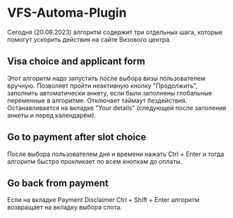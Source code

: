 # VFS-Automa-Plugin

Сегодня (20.08.2023) алгоритм содержит три отдельных шага, которые помогут ускорить действия на сайте Визового центра.

## Visa choice and applicant form

Этот алгоритм надо запустить после выбора визы пользователем вручную. Позволяет пройти неактивную кнопку "Продолжить", заполнить автоматически анкету, если были заполнены глобальные переменные в алгоритме. Отключает таймаут бездействия. Останавливается на вкладке "Your details" (следующей после заполения анкеты и перед календарём).

## Go to payment after slot choice

После выбора пользователем дня и времени нажать Ctrl + Enter и тогда алгоритм быстро прокликает по всем кнопкам до оплаты.

## Go back from payment

Если на вкладке Payment Disclaimer Ctrl + Shift + Enter алгоритм возвращает на вкладку выбора слота.
